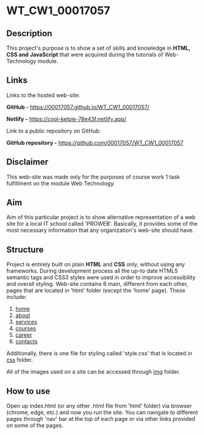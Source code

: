 # WT_CW1_00017057

## Description

This project's purpose is to show a set of skills and knowledge in **HTML, CSS and JavaScript** that were acquired during the tutorials of Web-Technology module.

## Links

Links to the hosted web-site:

**GitHub -** https://00017057.github.io/WT_CW1_00017057/  

**Netlify -** https://cool-kelpie-78e43f.netlify.app/

Link to a public repository on GitHub:

**GitHub repository -** https://github.com/00017057/WT_CW1_00017057

## Disclaimer

This web-site was made only for the purposes of course work 1 task fulfillment on the module Web Technology.

## Aim

Aim of this particular project is to show alternative representation of a web site for a local IT school called 'PROWEB'. Basically, it provides some of the most necessary information that any organization's web-site should have.

## Structure

Project is entirely built on plain **HTML** and **CSS** only, without using any frameworks. During development process all the up-to date HTML5 semantic tags and CSS3 styles were used in order to improve accessibility and overall styling. Web-site contains 6 main, different from each other, pages that are located in 'html' folder (except the 'home' page). These include:

1. [home](index.html)
2. [about](html/about.html)
3. [services](html/services.html)
4. [courses](html/courses.html)
5. [career](html/career.html)
6. [contacts](html/contacts.html)

Additionally, there is one file for styling called 'style.css' that is located in [css](/css/style.css) folder.

All of the images used on a site can be accessed through [img](img/) folder.

## How to use

Open up index.html (or any other .html file from 'html' folder) via browser (chrome, edge, etc.) and now you run the site. You can navigate to different pages through 'nav' bar at the top of each page or via other links provided on some of the pages.
